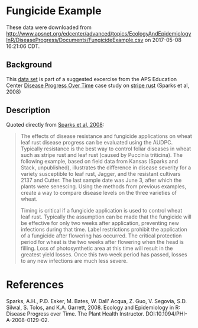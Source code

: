 # Fungicide Example

These data were downloaded from http://www.apsnet.org/edcenter/advanced/topics/EcologyAndEpidemiologyInR/DiseaseProgress/Documents/FungicideExample.csv
on 2017-05-08 16:21:06 CDT.

## Background

This [data set] is part of a suggested excercise from the APS Education Center
[Disease Progress Over Time] case study on [stripe rust] (Sparks et al, 2008)

## Description

Quoted directly from [Sparks et al, 2008][Disease Progress Over Time]:

> The effects of disease resistance and fungicide applications on wheat leaf
> rust disease progress can be evaluated using the AUDPC. Typically resistance is
> the best way to control foliar diseases in wheat such as stripe rust and leaf
> rust (caused by Puccinia triticina). The following example, based on field data
> from Kansas (Sparks and Stack, unpublished), illustrates the difference in
> disease severity for a variety susceptible to leaf rust, Jagger, and the
> resistant cultivars 2137 and Cutter. The last sample date was June 3, after
> which the plants were senescing. Using the methods from previous examples,
> create a way to compare disease levels on the three varieties of wheat.
>
> Timing is critical if a fungicide application is used to control wheat leaf
> rust. Typically the assumption can be made that the fungicide will be effective
> for only two weeks after application, preventing new infections during that
> time. Label restrictions prohibit the application of a fungicide after flowering
> has occurred. The critical protection period for wheat is the two weeks after
> flowering when the head is filling. Loss of photosynthetic area at this time
> will result in the greatest yield losses. Once this two week period has passed,
> losses to any new infections are much less severe.

# References

Sparks, A.H., P.D. Esker, M. Bates, W. Dall' Acqua, Z. Guo, V. Segovia, S.D.
Silwal, S. Tolos, and K.A. Garrett, 2008. Ecology and Epidemiology in R: Disease
Progress over Time. The Plant Health Instructor. DOI:10.1094/PHI-A-2008-0129-02.

[data set]: data/FungicideExample.csv
[Disease Progress Over Time]: http://dx.doi.org/10.1094/PHI-A-2008-0129-02
[stripe rust]: http://www.apsnet.org/edcenter/advanced/topics/EcologyAndEpidemiologyInR/DiseaseProgress/Pages/AUDPC.aspx "Using the area under the disease progress curve to compare disease severity"
